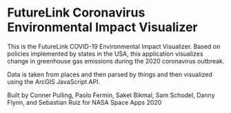 # FutureLink Coronavirus Environmental Impact Visualizer

This is the FutureLink COVID-19 Environmental Impact Visualizer. Based on policies implemented by states in the USA, this application visualizes change in greenhouse gas emissions during the 2020 coronavirus outbreak.


Data is taken from places and then parsed by things and then visualized using the ArcGIS JavaScript API.


Built by Conner Pulling, Paolo Fermin, Saket Bikmal, Sam Schodel, Danny Flynn, and Sebastian Ruiz for NASA Space Apps 2020